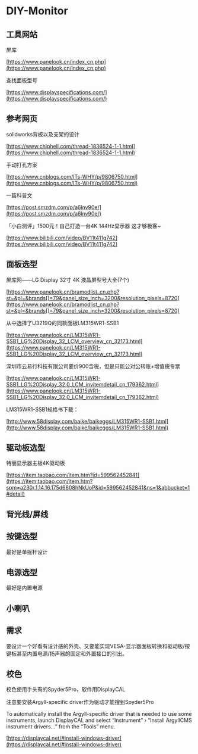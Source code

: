 # DIY-Monitor

## 工具网站

屏库

[https://www.panelook.cn/index_cn.php](https://www.panelook.cn/index_cn.php)

查找面板型号

[https://www.displayspecifications.com/](https://www.displayspecifications.com/)

## 参考网页

solidworks背板以及支架的设计

[https://www.chiphell.com/thread-1836524-1-1.html](https://www.chiphell.com/thread-1836524-1-1.html)

手动打孔方案

[https://www.cnblogs.com/ITs-WHY/p/9806750.html](https://www.cnblogs.com/ITs-WHY/p/9806750.html)

一篇科普文

[https://post.smzdm.com/p/a6lnv90e/](https://post.smzdm.com/p/a6lnv90e/)

「小白测评」1500元！自己打造一台4K 144Hz显示器 这才够极客~

[https://www.bilibili.com/video/BV11t411g742](https://www.bilibili.com/video/BV11t411g742)

## 面板选型

屏库网——LG Display 32寸 4K 液晶屏型号大全(7个)

[https://www.panelook.cn/bramodlist_cn.php?st=&pl=&brands[]=79&panel_size_inch=3200&resolution_pixels=8720](https://www.panelook.cn/bramodlist_cn.php?st=&pl=&brands[]=79&panel_size_inch=3200&resolution_pixels=8720)

从中选择了U3219Q的同款面板LM315WR1-SSB1

[https://www.panelook.cn/LM315WR1-SSB1_LG%20Display_32_LCM_overview_cn_32173.html](https://www.panelook.cn/LM315WR1-SSB1_LG%20Display_32_LCM_overview_cn_32173.html)

深圳市云易行科技有限公司要价900含税，但是只能公对公转账+增值税专票

[https://www.panelook.cn/LM315WR1-SSB1_LG%20Display_32.0_LCM_invitemdetail_cn_179362.html](https://www.panelook.cn/LM315WR1-SSB1_LG%20Display_32.0_LCM_invitemdetail_cn_179362.html)

LM315WR1-SSB1规格书下载：

[http://www.58display.com/baike/baikeggs/LM315WR1-SSB1.html](http://www.58display.com/baike/baikeggs/LM315WR1-SSB1.html)

## 驱动板选型

特丽显示器主板4K驱动板

[https://item.taobao.com/item.htm?id=599562452841](https://item.taobao.com/item.htm?spm=a230r.1.14.16.175d6608hNkUoP&id=599562452841&ns=1&abbucket=1#detail)

## 背光线/屏线

## 按键选型

最好是单摇杆设计

## 电源选型

最好是内置电源

## 小喇叭

## 需求

要设计一个好看有设计感的外壳、又要能实现VESA-显示器面板转换和驱动板/按键板甚至内置电源/扬声器的固定和外置接口的引出。

## 校色

校色使用手头有的Spyder5Pro，软件用DisplayCAL

注意要安装Argyll-specific driver作为驱动才能搜到Spyder5Pro

To automatically install the Argyll-specific driver that is needed to use some instruments, launch DisplayCAL and select “Instrument” › “Install ArgyllCMS instrument drivers...” from the “Tools” menu.

[https://displaycal.net/#install-windows-driver](https://displaycal.net/#install-windows-driver)


